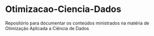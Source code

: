 # Otimizacao-Ciencia-Dados
Repositório para documentar os conteúdos ministrados na matéria de Otimização Aplicada a Ciência de Dados
